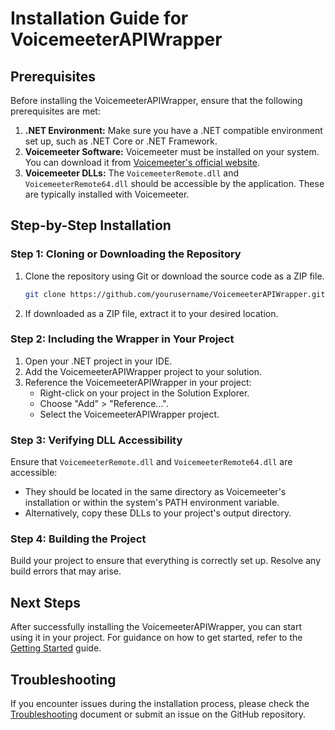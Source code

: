 ﻿
# Installation Guide for VoicemeeterAPIWrapper

## Prerequisites

Before installing the VoicemeeterAPIWrapper, ensure that the following prerequisites are met:<br>
1. **.NET Environment:** Make sure you have a .NET compatible environment set up, such as .NET Core or .NET Framework.<br>
2. **Voicemeeter Software:** Voicemeeter must be installed on your system. You can download it from [Voicemeeter's official website](https://vb-audio.com/Voicemeeter/).<br>
3. **Voicemeeter DLLs:** The `VoicemeeterRemote.dll` and `VoicemeeterRemote64.dll` should be accessible by the application. These are typically installed with Voicemeeter.

## Step-by-Step Installation

### Step 1: Cloning or Downloading the Repository

1. Clone the repository using Git or download the source code as a ZIP file.
    ```bash
    git clone https://github.com/yourusername/VoicemeeterAPIWrapper.git
    ```
2. If downloaded as a ZIP file, extract it to your desired location.

### Step 2: Including the Wrapper in Your Project

1. Open your .NET project in your IDE.<br>
2. Add the VoicemeeterAPIWrapper project to your solution.<br>
3. Reference the VoicemeeterAPIWrapper in your project:
    - Right-click on your project in the Solution Explorer.
    - Choose "Add" > "Reference...".
    - Select the VoicemeeterAPIWrapper project.

### Step 3: Verifying DLL Accessibility

Ensure that `VoicemeeterRemote.dll` and `VoicemeeterRemote64.dll` are accessible:<br>
- They should be located in the same directory as Voicemeeter's installation or within the system's PATH environment variable.<br>
- Alternatively, copy these DLLs to your project's output directory.

### Step 4: Building the Project

Build your project to ensure that everything is correctly set up. Resolve any build errors that may arise.

## Next Steps

After successfully installing the VoicemeeterAPIWrapper, you can start using it in your project. For guidance on how to get started, refer to the [Getting Started](Getting_Started.md) guide.

## Troubleshooting

If you encounter issues during the installation process, please check the [Troubleshooting](Troubleshooting.md) document or submit an issue on the GitHub repository.
